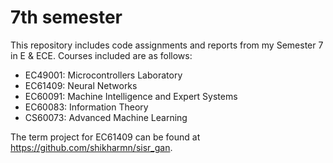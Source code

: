 # 7th semester
This repository includes code assignments and reports from my Semester 7 in E & ECE. Courses included are as follows:

- EC49001: Microcontrollers Laboratory
- EC61409: Neural Networks
- EC60091: Machine Intelligence and Expert Systems
- EC60083: Information Theory
- CS60073: Advanced Machine Learning

The term project for EC61409 can be found at https://github.com/shikharmn/sisr_gan.
